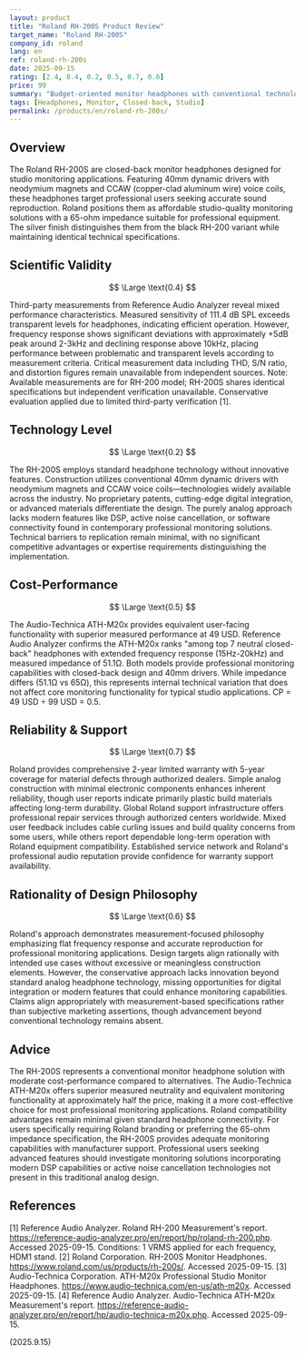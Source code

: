 ```yaml
---
layout: product
title: "Roland RH-200S Product Review"
target_name: "Roland RH-200S"
company_id: roland
lang: en
ref: roland-rh-200s
date: 2025-09-15
rating: [2.4, 0.4, 0.2, 0.5, 0.7, 0.6]
price: 99
summary: "Budget-oriented monitor headphones with conventional technology and mixed measured performance"
tags: [Headphones, Monitor, Closed-back, Studio]
permalink: /products/en/roland-rh-200s/
---
```


## Overview

The Roland RH-200S are closed-back monitor headphones designed for studio monitoring applications. Featuring 40mm dynamic drivers with neodymium magnets and CCAW (copper-clad aluminum wire) voice coils, these headphones target professional users seeking accurate sound reproduction. Roland positions them as affordable studio-quality monitoring solutions with a 65-ohm impedance suitable for professional equipment. The silver finish distinguishes them from the black RH-200 variant while maintaining identical technical specifications.

## Scientific Validity

$$ \Large \text{0.4} $$

Third-party measurements from Reference Audio Analyzer reveal mixed performance characteristics. Measured sensitivity of 111.4 dB SPL exceeds transparent levels for headphones, indicating efficient operation. However, frequency response shows significant deviations with approximately +5dB peak around 2-3kHz and declining response above 10kHz, placing performance between problematic and transparent levels according to measurement criteria. Critical measurement data including THD, S/N ratio, and distortion figures remain unavailable from independent sources. Note: Available measurements are for RH-200 model; RH-200S shares identical specifications but independent verification unavailable. Conservative evaluation applied due to limited third-party verification [1].

## Technology Level

$$ \Large \text{0.2} $$

The RH-200S employs standard headphone technology without innovative features. Construction utilizes conventional 40mm dynamic drivers with neodymium magnets and CCAW voice coils—technologies widely available across the industry. No proprietary patents, cutting-edge digital integration, or advanced materials differentiate the design. The purely analog approach lacks modern features like DSP, active noise cancellation, or software connectivity found in contemporary professional monitoring solutions. Technical barriers to replication remain minimal, with no significant competitive advantages or expertise requirements distinguishing the implementation.

## Cost-Performance

$$ \Large \text{0.5} $$

The Audio-Technica ATH-M20x provides equivalent user-facing functionality with superior measured performance at 49 USD. Reference Audio Analyzer confirms the ATH-M20x ranks "among top 7 neutral closed-back" headphones with extended frequency response (15Hz-20kHz) and measured impedance of 51.1Ω. Both models provide professional monitoring capabilities with closed-back design and 40mm drivers. While impedance differs (51.1Ω vs 65Ω), this represents internal technical variation that does not affect core monitoring functionality for typical studio applications. CP = 49 USD ÷ 99 USD = 0.5.

## Reliability & Support

$$ \Large \text{0.7} $$

Roland provides comprehensive 2-year limited warranty with 5-year coverage for material defects through authorized dealers. Simple analog construction with minimal electronic components enhances inherent reliability, though user reports indicate primarily plastic build materials affecting long-term durability. Global Roland support infrastructure offers professional repair services through authorized centers worldwide. Mixed user feedback includes cable curling issues and build quality concerns from some users, while others report dependable long-term operation with Roland equipment compatibility. Established service network and Roland's professional audio reputation provide confidence for warranty support availability.

## Rationality of Design Philosophy

$$ \Large \text{0.6} $$

Roland's approach demonstrates measurement-focused philosophy emphasizing flat frequency response and accurate reproduction for professional monitoring applications. Design targets align rationally with intended use cases without excessive or meaningless construction elements. However, the conservative approach lacks innovation beyond standard analog headphone technology, missing opportunities for digital integration or modern features that could enhance monitoring capabilities. Claims align appropriately with measurement-based specifications rather than subjective marketing assertions, though advancement beyond conventional technology remains absent.

## Advice

The RH-200S represents a conventional monitor headphone solution with moderate cost-performance compared to alternatives. The Audio-Technica ATH-M20x offers superior measured neutrality and equivalent monitoring functionality at approximately half the price, making it a more cost-effective choice for most professional monitoring applications. Roland compatibility advantages remain minimal given standard headphone connectivity. For users specifically requiring Roland branding or preferring the 65-ohm impedance specification, the RH-200S provides adequate monitoring capabilities with manufacturer support. Professional users seeking advanced features should investigate monitoring solutions incorporating modern DSP capabilities or active noise cancellation technologies not present in this traditional analog design.

## References

[1] Reference Audio Analyzer. Roland RH-200 Measurement's report. https://reference-audio-analyzer.pro/en/report/hp/roland-rh-200.php. Accessed 2025-09-15. Conditions: 1 VRMS applied for each frequency, HDM1 stand.
[2] Roland Corporation. RH-200S Monitor Headphones. https://www.roland.com/us/products/rh-200s/. Accessed 2025-09-15.
[3] Audio-Technica Corporation. ATH-M20x Professional Studio Monitor Headphones. https://www.audio-technica.com/en-us/ath-m20x. Accessed 2025-09-15.
[4] Reference Audio Analyzer. Audio-Technica ATH-M20x Measurement's report. https://reference-audio-analyzer.pro/en/report/hp/audio-technica-m20x.php. Accessed 2025-09-15.

(2025.9.15)